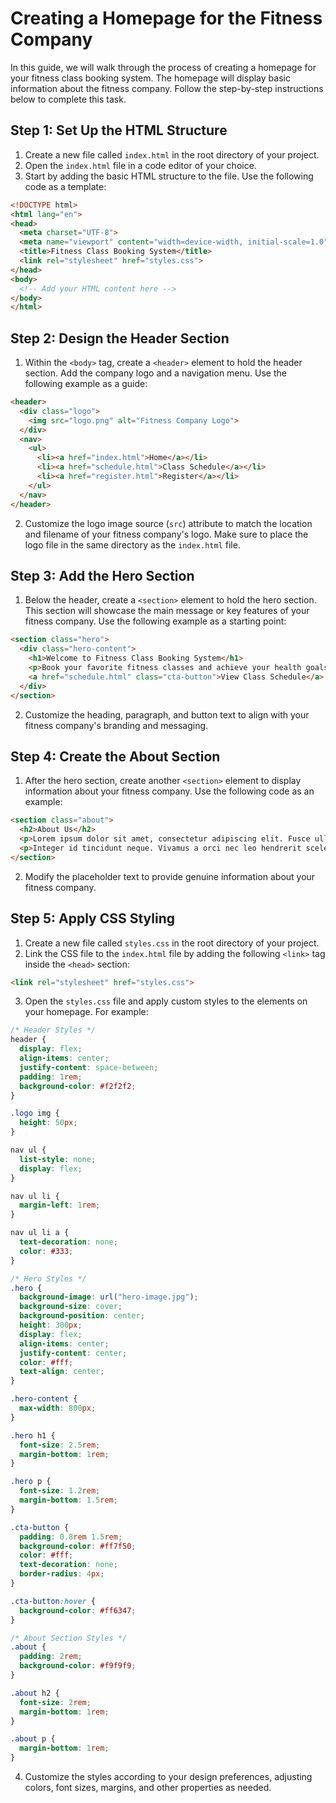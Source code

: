 # Creating a Homepage for the Fitness Company

In this guide, we will walk through the process of creating a homepage for your fitness class booking system. The homepage will display basic information about the fitness company. Follow the step-by-step instructions below to complete this task.

## Step 1: Set Up the HTML Structure
1. Create a new file called `index.html` in the root directory of your project.
2. Open the `index.html` file in a code editor of your choice.
3. Start by adding the basic HTML structure to the file. Use the following code as a template:

```html
<!DOCTYPE html>
<html lang="en">
<head>
  <meta charset="UTF-8">
  <meta name="viewport" content="width=device-width, initial-scale=1.0">
  <title>Fitness Class Booking System</title>
  <link rel="stylesheet" href="styles.css">
</head>
<body>
  <!-- Add your HTML content here -->
</body>
</html>
```

## Step 2: Design the Header Section
1. Within the `<body>` tag, create a `<header>` element to hold the header section. Add the company logo and a navigation menu. Use the following example as a guide:

```html
<header>
  <div class="logo">
    <img src="logo.png" alt="Fitness Company Logo">
  </div>
  <nav>
    <ul>
      <li><a href="index.html">Home</a></li>
      <li><a href="schedule.html">Class Schedule</a></li>
      <li><a href="register.html">Register</a></li>
    </ul>
  </nav>
</header>
```

2. Customize the logo image source (`src`) attribute to match the location and filename of your fitness company's logo. Make sure to place the logo file in the same directory as the `index.html` file.

## Step 3: Add the Hero Section
1. Below the header, create a `<section>` element to hold the hero section. This section will showcase the main message or key features of your fitness company. Use the following example as a starting point:

```html
<section class="hero">
  <div class="hero-content">
    <h1>Welcome to Fitness Class Booking System</h1>
    <p>Book your favorite fitness classes and achieve your health goals!</p>
    <a href="schedule.html" class="cta-button">View Class Schedule</a>
  </div>
</section>
```

2. Customize the heading, paragraph, and button text to align with your fitness company's branding and messaging.

## Step 4: Create the About Section
1. After the hero section, create another `<section>` element to display information about your fitness company. Use the following code as an example:

```html
<section class="about">
  <h2>About Us</h2>
  <p>Lorem ipsum dolor sit amet, consectetur adipiscing elit. Fusce ullamcorper ipsum sed magna pulvinar, id aliquet nunc luctus.</p>
  <p>Integer id tincidunt neque. Vivamus a orci nec leo hendrerit scelerisque id id urna. Fusce id mauris varius, lobortis tellus et, gravida lorem.</p>
</section>
```

2. Modify the placeholder text to provide genuine information about your fitness company.

## Step 5: Apply CSS Styling
1. Create a new file called `styles.css` in the root directory of your project.
2. Link the CSS file to the `index.html` file by adding the following `<link>` tag inside the `<head>` section:

```html
<link rel="stylesheet" href="styles.css">
```

3. Open the `styles.css` file and apply custom styles to the elements on your homepage. For example:

```css
/* Header Styles */
header {
  display: flex;
  align-items: center;
  justify-content: space-between;
  padding: 1rem;
  background-color: #f2f2f2;
}

.logo img {
  height: 50px;
}

nav ul {
  list-style: none;
  display: flex;
}

nav ul li {
  margin-left: 1rem;
}

nav ul li a {
  text-decoration: none;
  color: #333;
}

/* Hero Styles */
.hero {
  background-image: url("hero-image.jpg");
  background-size: cover;
  background-position: center;
  height: 300px;
  display: flex;
  align-items: center;
  justify-content: center;
  color: #fff;
  text-align: center;
}

.hero-content {
  max-width: 800px;
}

.hero h1 {
  font-size: 2.5rem;
  margin-bottom: 1rem;
}

.hero p {
  font-size: 1.2rem;
  margin-bottom: 1.5rem;
}

.cta-button {
  padding: 0.8rem 1.5rem;
  background-color: #ff7f50;
  color: #fff;
  text-decoration: none;
  border-radius: 4px;
}

.cta-button:hover {
  background-color: #ff6347;
}

/* About Section Styles */
.about {
  padding: 2rem;
  background-color: #f9f9f9;
}

.about h2 {
  font-size: 2rem;
  margin-bottom: 1rem;
}

.about p {
  margin-bottom: 1rem;
}
```

4. Customize the styles according to your design preferences, adjusting colors, font sizes, margins, and other properties as needed.

